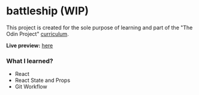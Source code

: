 # battleship (WIP)

This project is created for the sole purpose of learning and part of the "The Odin Project" [curriculum](https://theodinproject.com/).

**Live preview:** [here](https://hicarlodacuyan.github.io/cv-project/)

### What I learned?

- React
- React State and Props
- Git Workflow
